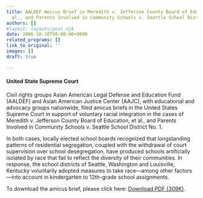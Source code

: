```yaml
---
title: AALDEF Amicus Brief in Meredith v. Jefferson County Board of Education, et
  al., and Parents Involved in Community Schools v. Seattle School District No. 1.
authors: []
#layout: layouts/post.njk
date: 2006-10-10T00:00:00+0000
related_programs: []
link_to_original: ''
images: []
draft: true

---
```

#### United State Supreme Court 

Civil rights groups Asian American Legal Defense and Education Fund (AALDEF) and Asian American Justice Center (AAJC), with educational and advocacy groups nationwide, filed amicus briefs in the United States Supreme Court in support of voluntary racial integration in the cases of Meredith v. Jefferson County Board of Education, et al., and Parents Involved in Community Schools v. Seattle School District No. 1.

In both cases, locally elected school boards recognized that longstanding patterns of residential segregation, coupled with the withdrawal of court supervision over school desegregation, have produced schools artificially isolated by race that fail to reflect the diversity of their communities. In response, the school districts of Seattle, Washington and Louisville, Kentucky voluntarily adopted measures to take race—among other factors—into account in kindergarten to 12th-grade school assignments.

To download the amicus brief, please click here: [Download PDF (309K)](https://app.forestry.io/sites/kuvozze-kcagoa/body-media//missing/2006-10-10_257_AALDEFAmicusBr.pdf).